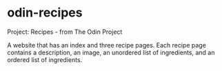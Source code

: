 # odin-recipes
Project: Recipes - from The Odin Project

A website that has an index and three recipe pages. Each recipe page contains a description, an image, an unordered list of ingredients, and an ordered list of ingredients. 

